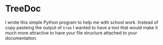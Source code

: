 # TreeDoc

I wrote this simple Python program to help me with school work. Instead of copy pasteing the output of `tree` I wanted to have a tool that would make it much more attractive to have your file structure attached to your documentation. 